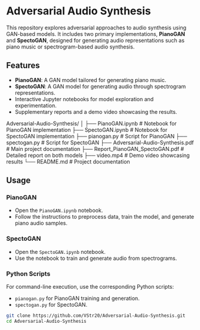 # Adversarial Audio Synthesis

This repository explores adversarial approaches to audio synthesis using GAN-based models. It includes two primary implementations, **PianoGAN** and **SpectoGAN**, designed for generating audio representations such as piano music or spectrogram-based audio synthesis.

## Features
- **PianoGAN**: A GAN model tailored for generating piano music.
- **SpectoGAN**: A GAN model for generating audio through spectrogram representations.
- Interactive Jupyter notebooks for model exploration and experimentation.
- Supplementary reports and a demo video showcasing the results.

Adversarial-Audio-Synthesis/
│
├── PianoGAN.ipynb                 # Notebook for PianoGAN implementation
├── SpectoGAN.ipynb                # Notebook for SpectoGAN implementation
├── pianogan.py                    # Script for PianoGAN
├── spectogan.py                   # Script for SpectoGAN
├── Adversarial-Audio-Synthesis.pdf  # Main project documentation
├── Report_PianoGAN_SpectoGAN.pdf  # Detailed report on both models
├── video.mp4                      # Demo video showcasing results
└── README.md                      # Project documentation

## Usage

### PianoGAN
- Open the `PianoGAN.ipynb` notebook.
- Follow the instructions to preprocess data, train the model, and generate piano audio samples.

### SpectoGAN
- Open the `SpectoGAN.ipynb` notebook.
- Use the notebook to train and generate audio from spectrograms.

### Python Scripts
For command-line execution, use the corresponding Python scripts:
- `pianogan.py` for PianoGAN training and generation.
- `spectogan.py` for SpectoGAN.



```bash
git clone https://github.com/VStr20/Adversarial-Audio-Synthesis.git
cd Adversarial-Audio-Synthesis


